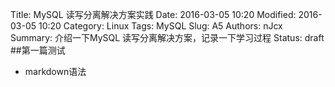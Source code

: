 Title: MySQL 读写分离解决方案实践
Date: 2016-03-05 10:20
Modified: 2016-03-05 10:20
Category: Linux
Tags: MySQL
Slug: A5
Authors: nJcx
Summary: 介绍一下MySQL 读写分离解决方案，记录一下学习过程
Status: draft
##第一篇测试
- markdown语法
